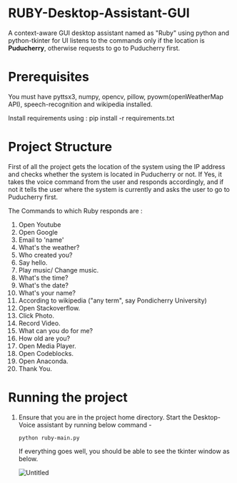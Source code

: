 # RUBY-Desktop-Assistant-GUI
A context-aware GUI desktop assistant named as "Ruby" using python and python-tkinter for UI listens to the commands only if the location is **Puducherry**, otherwise requests to go to Puducherry first.

# Prerequisites

You must have pyttsx3, numpy, opencv, pillow, pyowm(openWeatherMap API), speech-recognition and wikipedia installed.

Install requirements using : pip install -r requirements.txt

# Project Structure

First of all the project gets the location of the system using the IP address and checks whether the system is located in Puducherry or not. If Yes, it takes the voice command from the user and responds accordingly, and if not it tells the user where the system is currently and asks the user to go to Puducherry first.

The Commands to which Ruby responds are :

  1. Open Youtube
  2. Open Google
  3. Email to 'name'
  4. What's the weather?
  5. Who created you?
  6. Say hello.
  7. Play music/ Change music.
  8. What's the time?
  9. What's the date?
  10. What's your name?
  11. According to wikipedia ("any term", say Pondicherry University)
  12. Open Stackoverflow.
  13. Click Photo.
  14. Record Video.
  15. What can you do for me?
  16. How old are you?
  17. Open Media Player.
  18. Open Codeblocks.
  19. Open Anaconda.
  20. Thank You.
  
# Running the project

   1. Ensure that you are in the project home directory. Start the Desktop-Voice assistant by running below command -

          python ruby-main.py
          
      If everything goes well, you should be able to see the tkinter window as below.
      
      ![Untitled](https://user-images.githubusercontent.com/41967963/79081335-232dca00-7d3a-11ea-9416-8fda04f36a17.png)

      
      
